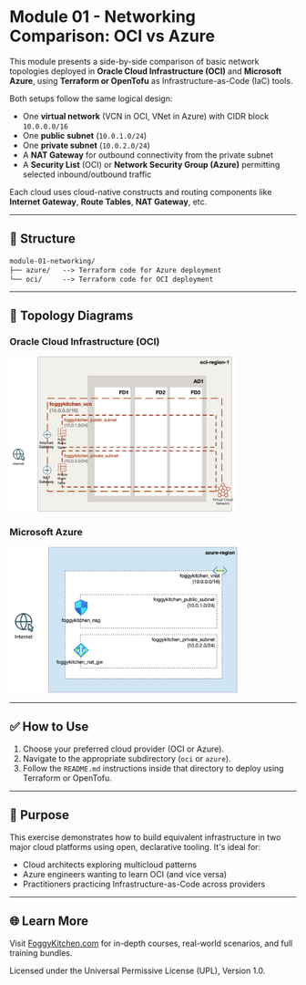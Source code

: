 # Module 01 - Networking Comparison: OCI vs Azure

This module presents a side-by-side comparison of basic network topologies deployed in **Oracle Cloud Infrastructure (OCI)** and **Microsoft Azure**, using **Terraform or OpenTofu** as Infrastructure-as-Code (IaC) tools.

Both setups follow the same logical design:

- One **virtual network** (VCN in OCI, VNet in Azure) with CIDR block `10.0.0.0/16`
- One **public subnet** (`10.0.1.0/24`)
- One **private subnet** (`10.0.2.0/24`)
- A **NAT Gateway** for outbound connectivity from the private subnet
- A **Security List** (OCI) or **Network Security Group (Azure)** permitting selected inbound/outbound traffic

Each cloud uses cloud-native constructs and routing components like **Internet Gateway**, **Route Tables**, **NAT Gateway**, etc.

---

## 📁 Structure

```
module-01-networking/
├── azure/   --> Terraform code for Azure deployment
└── oci/     --> Terraform code for OCI deployment
```

---

## 📸 Topology Diagrams

### Oracle Cloud Infrastructure (OCI)
<img src="oci/module-01-networking-oci.jpg" width="400"/>

### Microsoft Azure
<img src="azure/module-01-networking-azure.jpg" width="400"/>

---

## ✅ How to Use

1. Choose your preferred cloud provider (OCI or Azure).
2. Navigate to the appropriate subdirectory (`oci` or `azure`).
3. Follow the `README.md` instructions inside that directory to deploy using Terraform or OpenTofu.

---

## 🧠 Purpose

This exercise demonstrates how to build equivalent infrastructure in two major cloud platforms using open, declarative tooling. It's ideal for:

- Cloud architects exploring multicloud patterns
- Azure engineers wanting to learn OCI (and vice versa)
- Practitioners practicing Infrastructure-as-Code across providers

---

## 🌐 Learn More

Visit [FoggyKitchen.com](https://foggykitchen.com) for in-depth courses, real-world scenarios, and full training bundles.

Licensed under the Universal Permissive License (UPL), Version 1.0.
